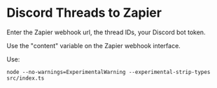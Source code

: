 # Discord Threads to Zapier

Enter the Zapier webhook url, the thread IDs, your Discord bot token.

Use the "content" variable on the Zapier webhook interface.

Use:
```
node --no-warnings=ExperimentalWarning --experimental-strip-types src/index.ts
```
